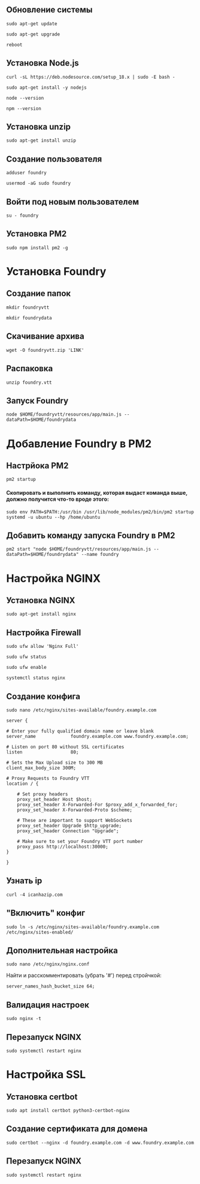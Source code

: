 ## Обновление системы

`sudo apt-get update`

`sudo apt-get upgrade`

`reboot`

## Установка Node.js

`curl -sL https://deb.nodesource.com/setup_18.x | sudo -E bash -`

`sudo apt-get install -y nodejs`

`node --version`

`npm --version`

## Установка unzip

`sudo apt-get install unzip`

## Создание пользователя

`adduser foundry`

`usermod -aG sudo foundry`

## Войти под новым пользователем

`su - foundry`

## Установка PM2

`sudo npm install pm2 -g`

# Установка Foundry

## Создание папок

`mkdir foundryvtt`

`mkdir foundrydata`

## Скачивание архива

`wget -O foundryvtt.zip 'LINK'`

## Распаковка

`unzip foundry.vtt`

## Запуск Foundry

`node $HOME/foundryvtt/resources/app/main.js --dataPath=$HOME/foundrydata`

# Добавление Foundry в PM2

## Настрйока PM2

`pm2 startup`

#### Скопировать и выполнить команду, которая выдаст команда выше, должно получится что-то вроде этого:

`sudo env PATH=$PATH:/usr/bin /usr/lib/node_modules/pm2/bin/pm2 startup systemd -u ubuntu --hp /home/ubuntu`

## Добавить команду запуска Foundry в PM2

`pm2 start "node $HOME/foundryvtt/resources/app/main.js --dataPath=$HOME/foundrydata" --name foundry`

# Настройка NGINX

## Установка NGINX

`sudo apt-get install nginx`

## Настройка Firewall

`sudo ufw allow 'Nginx Full'`

`sudo ufw status`

`sudo ufw enable`

`systemctl status nginx`

## Создание конфига

`sudo nano /etc/nginx/sites-available/foundry.example.com`


``server {``

    # Enter your fully qualified domain name or leave blank
    server_name             foundry.example.com www.foundry.example.com;

    # Listen on port 80 without SSL certificates
    listen                  80;

    # Sets the Max Upload size to 300 MB
    client_max_body_size 300M;

    # Proxy Requests to Foundry VTT
    location / {

        # Set proxy headers
        proxy_set_header Host $host;
        proxy_set_header X-Forwarded-For $proxy_add_x_forwarded_for;
        proxy_set_header X-Forwarded-Proto $scheme;

        # These are important to support WebSockets
        proxy_set_header Upgrade $http_upgrade;
        proxy_set_header Connection "Upgrade";

        # Make sure to set your Foundry VTT port number
        proxy_pass http://localhost:30000;
    }
``}``

## Узнать ip

`curl -4 icanhazip.com`

## "Включить" конфиг
`sudo ln -s /etc/nginx/sites-available/foundry.example.com /etc/nginx/sites-enabled/`

## Дополнительная настройка
`sudo nano /etc/nginx/nginx.conf`

Найти и расскомментировать (убрать '#') перед стройчкой:

`server_names_hash_bucket_size 64;`

## Валидация настроек

`sudo nginx -t`

## Перезапуск NGINX

`sudo systemctl restart nginx`

# Настройка SSL

## Установка certbot

`sudo apt install certbot python3-certbot-nginx`

## Создание сертификата для домена
`sudo certbot --nginx -d foundry.example.com -d www.foundry.example.com`

## Перезапуск NGINX

`sudo systemctl restart nginx`